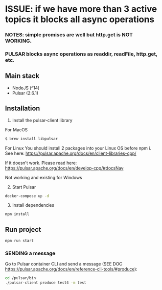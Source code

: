 # ISSUE: if we have more than 3 active topics it blocks all async operations

### NOTES: simple promises are well but http.get is NOT WORKING.

### PULSAR blocks async operations as readdir, readFile, http.get, etc.

## Main stack

- NodeJS (^14)
- Pulsar (2.6.1)

## Installation

1. Install the pulsar-client library

For MacOS

```sh
$ brew install libpulsar
```

For Linux
You should install 2 packages into your Linux OS before npm i. See here:
https://pulsar.apache.org/docs/en/client-libraries-cpp/

If it doesn't work. Please read here:
https://pulsar.apache.org/docs/en/develop-cpp/#docsNav

Not working and existing for Windows

2. Start Pulsar

```sh
docker-compose up -d
```

3. Install dependencies

```sh
npm install
```

## Run project

```sh
npm run start
```

### SENDING a message

Go to Pulsar container CLI and send a message
(SEE DOC https://pulsar.apache.org/docs/en/reference-cli-tools/#produce):

```sh
cd /pulsar/bin
./pulsar-client produce test4 -m test
```
